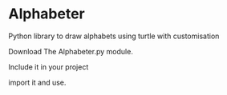 # Alphabeter
Python library to draw alphabets using turtle with customisation

Download The Alphabeter.py module.

Include it in your project

import it and use.
